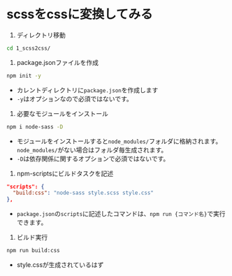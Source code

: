 # scssをcssに変換してみる

1. ディレクトリ移動
```sh
cd 1_scss2css/
```

1. package.jsonファイルを作成
```sh
npm init -y
```
  - カレントディレクトリに`package.json`を作成します
  - `-y`はオプションなので必須ではないです。

1. 必要なモジュールをインストール
```sh
npm i node-sass -D
```
  - モジュールをインストールすると`node_modules/`フォルダに格納されます。  
  `node_modules/`がない場合はフォルダ毎生成されます。
  - `-D`は依存関係に関するオプションで必須ではないです。

1. npm-scriptsにビルドタスクを記述
```json
"scripts": {
  "build:css": "node-sass style.scss style.css"
},
```
  - `package.json`の`scripts`に記述したコマンドは、`npm run {コマンド名}`で実行できます。

1. ビルド実行
```sh
npm run build:css
```
  - style.cssが生成されているはず
